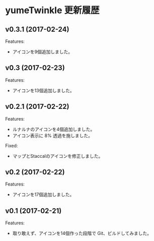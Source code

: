 yumeTwinkle 更新履歴
=======================================================================

## v0.3.1 (2017-02-24)

Features:

* アイコンを9個追加しました。


## v0.3 (2017-02-23)

Features:

* アイコンを13個追加しました。


## v0.2.1 (2017-02-22)

Features:

* ルナルナのアイコンを4個追加しました。
* アイコン表示に 8% 透過を施しました。

Fixed:

* マップとStaccalのアイコンを修正しました。


## v0.2 (2017-02-22)

Features:

* アイコンを17個追加しました。


## v0.1 (2017-02-21)

Features:

* 取り敢えず、アイコンを14個作った段階で Git、ビルドしてみました。